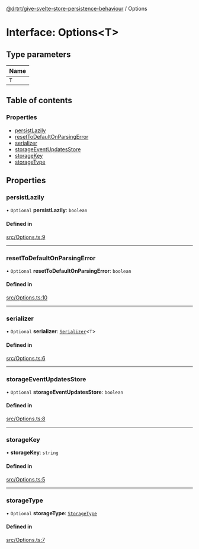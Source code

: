 [@drtrt/give-svelte-store-persistence-behaviour](../README.md) / Options

# Interface: Options\<T\>

## Type parameters

| Name |
| :------ |
| `T` |

## Table of contents

### Properties

- [persistLazily](Options.md#persistlazily)
- [resetToDefaultOnParsingError](Options.md#resettodefaultonparsingerror)
- [serializer](Options.md#serializer)
- [storageEventUpdatesStore](Options.md#storageeventupdatesstore)
- [storageKey](Options.md#storagekey)
- [storageType](Options.md#storagetype)

## Properties

### persistLazily

• `Optional` **persistLazily**: `boolean`

#### Defined in

[src/Options.ts:9](https://github.com/drtrt-org/give-svelte-store-persistence-behaviour/blob/7b005b0/src/Options.ts#L9)

___

### resetToDefaultOnParsingError

• `Optional` **resetToDefaultOnParsingError**: `boolean`

#### Defined in

[src/Options.ts:10](https://github.com/drtrt-org/give-svelte-store-persistence-behaviour/blob/7b005b0/src/Options.ts#L10)

___

### serializer

• `Optional` **serializer**: [`Serializer`](Serializer.md)\<`T`\>

#### Defined in

[src/Options.ts:6](https://github.com/drtrt-org/give-svelte-store-persistence-behaviour/blob/7b005b0/src/Options.ts#L6)

___

### storageEventUpdatesStore

• `Optional` **storageEventUpdatesStore**: `boolean`

#### Defined in

[src/Options.ts:8](https://github.com/drtrt-org/give-svelte-store-persistence-behaviour/blob/7b005b0/src/Options.ts#L8)

___

### storageKey

• **storageKey**: `string`

#### Defined in

[src/Options.ts:5](https://github.com/drtrt-org/give-svelte-store-persistence-behaviour/blob/7b005b0/src/Options.ts#L5)

___

### storageType

• `Optional` **storageType**: [`StorageType`](../enums/StorageType.md)

#### Defined in

[src/Options.ts:7](https://github.com/drtrt-org/give-svelte-store-persistence-behaviour/blob/7b005b0/src/Options.ts#L7)
